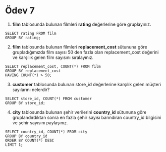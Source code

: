# Ödev 7

1. **film** tablosunda bulunan filmleri **rating** değerlerine göre gruplayınız.
```
SELECT rating FROM film
GROUP BY rating;
```
2. **film** tablosunda bulunan filmleri **replacement_cost** sütununa göre grupladığımızda film sayısı 50 den fazla olan replacement_cost değerini ve karşılık gelen film sayısını sıralayınız.
```
SELECT replacement_cost, COUNT(*) FROM film
GROUP BY replacement_cost
HAVING COUNT(*) > 50;
```
3. **customer** tablosunda bulunan store_id değerlerine karşılık gelen müşteri sayılarını nelerdir? 
```
SELECT store_id, COUNT(*) FROM customer
GROUP BY store_id;
```
4. **city** tablosunda bulunan şehir verilerini **country_id** sütununa göre gruplandırdıktan sonra en fazla şehir sayısı barındıran country_id bilgisini ve şehir sayısını paylaşınız.
```
SELECT country_id, COUNT(*) FROM city
GROUP BY country_id
ORDER BY COUNT(*) DESC
LIMIT 1;
```
